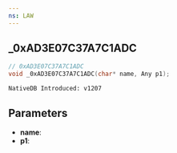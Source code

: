 ```yaml
---
ns: LAW
---
```

## _0xAD3E07C37A7C1ADC

```c
// 0xAD3E07C37A7C1ADC
void _0xAD3E07C37A7C1ADC(char* name, Any p1);
```

```
NativeDB Introduced: v1207
```

## Parameters
* **name**:
* **p1**:
